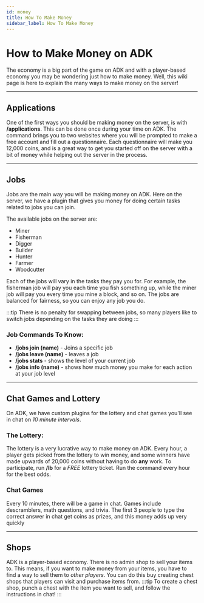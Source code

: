 ```yaml
---
id: money
title: How To Make Money
sidebar_label: How To Make Money
---
```

# How to Make Money on ADK
The economy is a big part of the game on ADK and with a player-based economy you may be wondering just how to make money. Well, this wiki page is here to explain the many ways to make money on the server!

---

## Applications
One of the first ways you should be making money on the server, is with **/applications**. This can be done once during your time on ADK. The command brings you to two websites where you will be prompted to make a free account and fill out a questionnaire. Each questionnaire will make you 12,000 coins, and is a great way to get you started off on the server with a bit of money while helping out the server in the process.

---
## Jobs
Jobs are the main way you will be making money on ADK. Here on the server, we have a plugin that gives you money for doing certain tasks related to jobs you can join.

The available jobs on the server are:

- Miner
- Fisherman
- Digger
- Builder
- Hunter
- Farmer
- Woodcutter

Each of the jobs will vary in the tasks they pay you for. For example, the fisherman job will pay you each time you fish something up, while the miner job will pay you every time you mine a block, and so on. The jobs are balanced for fairness, so you can enjoy any job you do.

:::tip
There is no penalty for swapping between jobs, so many players like to switch jobs depending on the tasks they are doing
:::

### Job Commands To Know:

- **/jobs join (name)** - Joins a specific job
- **/jobs leave (name)** - leaves a job
- **/jobs stats** - shows the level of your current job
- **/jobs info (name)** - shows how much money you make for each action at your job level

---

## Chat Games and Lottery
On ADK, we have custom plugins for the lottery and chat games you'll see in chat on *10 minute intervals*.

### The Lottery:
The lottery is a very lucrative way to make money on ADK. Every hour, a player gets picked from the lottery to win money, and some winners have made upwards of 20,000 coins without having to do **any** work. To participate, run **/lb** for a *FREE* lottery ticket. Run the command every hour for the best odds.

### Chat Games
Every 10 minutes, there will be a game in chat. Games include descramblers, math questions, and trivia. The first 3 people to type the correct answer in chat get coins as prizes, and this money adds up very quickly

---
## Shops
ADK is a player-based economy. There is no admin shop to sell your items to. This means, if you want to make money from your items, you have to find a way to sell them to *other players*. You can do this buy creating chest shops that players can visit and purchase items from.
:::tip
To create a chest shop, punch a chest with the item you want to sell, and follow the instructions in chat!
:::

